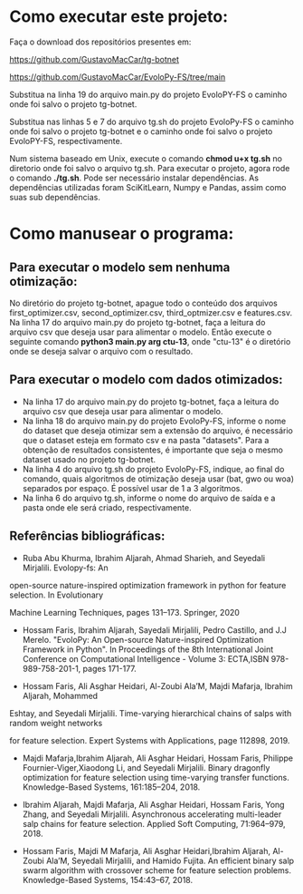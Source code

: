 # Como executar este projeto:

Faça o download dos repositórios presentes em:

https://github.com/GustavoMacCar/tg-botnet

https://github.com/GustavoMacCar/EvoloPy-FS/tree/main

Substitua na linha 19 do arquivo main.py do projeto EvoloPY-FS o caminho onde foi salvo o projeto tg-botnet.

Substitua nas linhas 5 e 7 do arquivo tg.sh do projeto EvoloPy-FS o caminho onde foi salvo o projeto tg-botnet e o caminho onde foi salvo o projeto EvoloPY-FS, respectivamente.

Num sistema baseado em Unix, execute o comando **chmod u+x tg.sh** no diretorio onde foi salvo o arquivo tg.sh. Para executar o projeto, agora rode o comando **./tg.sh**. Pode ser necessário instalar dependências. As dependências utilizadas foram SciKitLearn, Numpy e Pandas, assim como suas sub dependências.

# Como manusear o programa:

## Para executar o modelo sem nenhuma otimização:

No diretório do projeto tg-botnet, apague todo o conteúdo dos arquivos first_optimizer.csv, second_optimizer.csv, third_optmizer.csv e features.csv.
Na linha 17 do arquivo main.py do projeto tg-botnet, faça a leitura do arquivo csv que deseja usar para alimentar o modelo.
Então execute o seguinte comando **python3 main.py arg ctu-13**, onde "ctu-13" é o diretório onde se deseja salvar o arquivo com o resultado.

## Para executar o modelo com dados otimizados:

- Na linha 17 do arquivo main.py do projeto tg-botnet, faça a leitura do arquivo csv que deseja usar para alimentar o modelo.
- Na linha 18 do arquivo main.py do projeto EvoloPy-FS, informe o nome do dataset que deseja otimizar sem a extensão do arquivo, é necessário que o dataset esteja em formato csv e na pasta "datasets". Para a obtenção de resultados consistentes, é importante que seja o mesmo dataset usado no projeto tg-botnet.
- Na linha 4 do arquivo tg.sh do projeto EvoloPy-FS, indique, ao final do comando, quais algoritmos de otimização deseja usar (bat, gwo ou woa) separados por espaço. É possível usar de 1 a 3 algoritmos.
- Na linha 6 do arquivo tg.sh, informe o nome do arquivo de saída e a pasta onde ele será criado, respectivamente.

## Referências bibliográficas:

- Ruba Abu Khurma, Ibrahim Aljarah, Ahmad Sharieh, and Seyedali Mirjalili. Evolopy-fs: An

open-source nature-inspired optimization framework in python for feature selection. In Evolutionary

Machine Learning Techniques, pages 131–173. Springer, 2020

- Hossam Faris, Ibrahim Aljarah, Sayedali Mirjalili, Pedro Castillo, and J.J Merelo. "EvoloPy: An Open-source Nature-inspired Optimization Framework in Python". In Proceedings of the 8th International Joint Conference on Computational Intelligence - Volume 3: ECTA,ISBN 978-989-758-201-1, pages 171-177.

- Hossam Faris, Ali Asghar Heidari, Al-Zoubi Ala’M, Majdi Mafarja, Ibrahim Aljarah, Mohammed

Eshtay, and Seyedali Mirjalili. Time-varying hierarchical chains of salps with random weight networks

for feature selection. Expert Systems with Applications, page 112898, 2019.

- Majdi Mafarja,Ibrahim Aljarah, Ali Asghar Heidari, Hossam Faris, Philippe Fournier-Viger,Xiaodong Li, and Seyedali Mirjalili. Binary dragonfly optimization for feature selection using time-varying transfer functions. Knowledge-Based Systems, 161:185–204, 2018.

- Ibrahim Aljarah, Majdi Mafarja, Ali Asghar Heidari, Hossam Faris, Yong Zhang, and Seyedali Mirjalili. Asynchronous accelerating multi-leader salp chains for feature selection. Applied Soft Computing, 71:964–979, 2018.

- Hossam Faris, Majdi M Mafarja, Ali Asghar Heidari,Ibrahim Aljarah, Al-Zoubi Ala’M, Seyedali Mirjalili, and Hamido Fujita. An efficient binary salp swarm algorithm with crossover scheme for feature selection problems. Knowledge-Based Systems, 154:43–67, 2018.
